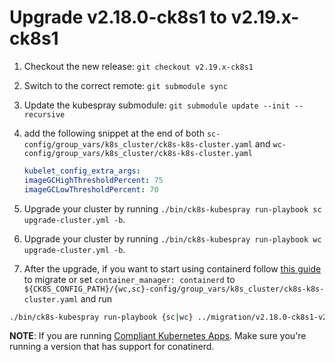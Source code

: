 # Upgrade v2.18.0-ck8s1 to v2.19.x-ck8s1

1. Checkout the new release: `git checkout v2.19.x-ck8s1`

1. Switch to the correct remote: `git submodule sync`

1. Update the kubespray submodule: `git submodule update --init --recursive`

1. add the following snippet at the end of both `sc-config/group_vars/k8s_cluster/ck8s-k8s-cluster.yaml` and `wc-config/group_vars/k8s_cluster/ck8s-k8s-cluster.yaml`

    ```yaml
    kubelet_config_extra_args:
    imageGCHighThresholdPercent: 75
    imageGCLowThresholdPercent: 70
    ```

1. Upgrade your cluster by running `./bin/ck8s-kubespray run-playbook sc upgrade-cluster.yml -b`.

1. Upgrade your cluster by running `./bin/ck8s-kubespray run-playbook wc upgrade-cluster.yml -b`.

1. After the upgrade, if you want to start using containerd follow [this guide](https://kubespray.io/#/docs/upgrades/migrate_docker2containerd) to migrate or set `container_manager: containerd` to `${CK8S_CONFIG_PATH}/{wc,sc}-config/group_vars/k8s_cluster/ck8s-k8s-cluster.yaml` and run

```bash
./bin/ck8s-kubespray run-playbook {sc|wc} ../migration/v2.18.0-ck8s1-v2.19.x-ck8s1/migrate-to-containerd.yml -b
```

**NOTE**: If you are running [Compliant Kubernetes Apps](https://github.com/elastisys/compliantkubernetes-apps). Make sure you're running a version that has support for conatinerd.
